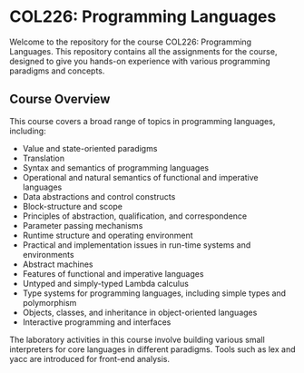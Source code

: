 # COL226: Programming Languages

Welcome to the repository for the course COL226: Programming Languages. This repository contains all the assignments for the course, designed to give you hands-on experience with various programming paradigms and concepts.

## Course Overview

This course covers a broad range of topics in programming languages, including:

- Value and state-oriented paradigms
- Translation
- Syntax and semantics of programming languages
- Operational and natural semantics of functional and imperative languages
- Data abstractions and control constructs
- Block-structure and scope
- Principles of abstraction, qualification, and correspondence
- Parameter passing mechanisms
- Runtime structure and operating environment
- Practical and implementation issues in run-time systems and environments
- Abstract machines
- Features of functional and imperative languages
- Untyped and simply-typed Lambda calculus
- Type systems for programming languages, including simple types and polymorphism
- Objects, classes, and inheritance in object-oriented languages
- Interactive programming and interfaces

The laboratory activities in this course involve building various small interpreters for core languages in different paradigms. Tools such as lex and yacc are introduced for front-end analysis.
